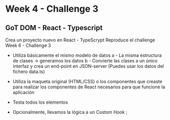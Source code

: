 # Week 4 - Challenge 3

## GoT DOM - React - Typescript

Crea un proyecto nuevo en React - TypeScrypt
Reproduce el challenge Week 6 - Challenge 3

- Utiliza básicamente el mismo modelo de datos
  a - La misma estructura de clases -> generamos los datos
  b - Convierte las clases a un único interfaz y crea un end-point en JSON-server
  (Puedes usar los datos del fichero data.ts)

- Utiliza la maqueta original (HTML/CSS) o los componentes que creaste
  para realizar los componentes de React necesarios para que funcione la aplicación

- Testa todos los elementos

- Opcionalmente, llevamos la lógica a un Custom Hook
;
